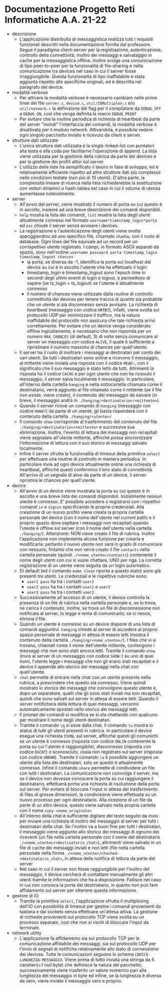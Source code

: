 # Documentazione Progetto Reti Informatiche A.A. 21-22

- descrizione
  - L'applicazione distribuita di messaggistica realizza tutti i requisiti funzionali descritti nella documentazione fornita dal professore. Segue il paradigma client-server per la registrazione, autenticazione, controllo della connettività, inoltro dei messaggi e salvataggio in cache per la messaggistica offline. Inoltre svolge una comunicazione di tipo peer-to-peer per la funzionalità di file-sharing e nella comunicazione tra devices nel caso in cui il server fosse irraggiungibile. Questa funzionalità di tipo inaffidabile è stata aggiunta rispetto alle specifiche originali, ed è descritta nel paragrafo del device.
- modalità verbose
  - Per attivare la modalità verbose è necessario cambiare nelle prime linee dei file `server.c`, `device.c`, `util/IOMultiplex.c` e/o `util/network.c` la definizione del flag per il compilatore da `DEBUG_OFF` a `DEBUG_ON`, così che venga definita la macro `DEBUG_PRINT`
  - Per evitare che la routine periodica di richiesta di heartbeat da parte del server "inondi" l'interfaccia dei comandi, la modalità verbose è disattivata per il modulo network. Attivandola, è possibile vedere ogni singolo pacchetto inviato e ricevuto da client e server.
- strutture dati utilizzate
  - L'unica struttura dati utilizzata è la single-linked-list con puntatori alla testa e alla coda per facilitarne l'operazione di append. La lista viene utilizzata per la gestione della rubrica da parte dei devices e per la gestione dei profili attivi sul server. 
  - L'utilizzo delle liste ha semplificato il lavoro in fase di sviluppo, ed è relativamente efficiente rispetto ad altre strutture dati più complesse nelle condizioni testate (non più di 10 utenti). D'altra parte, la complessità lineare di ricerca nella lista richiederebbe la sostituzione con vettori dinamici o hash-tables nel caso in cui il volume di utenza aumentasse notevolmente.
- server
  - All'avvio del server, viene mostrato il numero di porta su cui questo è in ascolto, insieme ad una breve descrizione dei comandi disponibili.
  - `help` mostra la lista dei comandi, `list` mostra la lista degli utenti attualmente connessi nel formato `username*timestamp_login*porta` ed `esc` chiude il server senza avvisare i devices
  - La registrazione e l'autenticazione degli utenti viene svolta appoggiandosi ad uno specifico file, chiamato `shadow`, con il ruolo di database. Ogni linea del file equivale ad un record per un corrispettivo utente registrato. I campi, in formato ASCII separati da spazio, sono nell'ordine `username passowrd porta timestamp_login timestamp_logout chances`
    - la porta, se diversa da -1, identifica la porta sul localhost del device su cui è in ascolto l'utente che ha effettuato il login
    - timestamp_login e timestamp_logout sono l'epoch time in secondi degli ultimi eventi di login e logout, e permettono di sapere (se ts_login > ts_logout) se l'utente è attualmente connesso
    - il numero di chances viene utilizzato dalla routine di controllo connettività dei devices per tenere traccia di quanto sia probabile che un utente si sia disconnesso senza avvisare. La richiesta di _heartbeat_ (messaggio con codice `HRTBT`), infatti, viene svolta sul protocollo UDP per minimizzare il traffico, ma la natura inaffidabile del protocollo non assicura che tale richiesta arrivi correttamente. Per evitare che un device venga considerato offline ingiustamente, è necessario che non risponda per un numero `MAX_CHANCES` (di default, 3) di volte senza comunicare al server un messaggio con codice `ALIVE`, il quale è sufficiente a ripristinare il numero massimo di chances per quell'utente.
  - Il server ha il ruolo di inoltrare i messaggi ai destinatari per conto dei vari utenti. Se tutti i destinatari sono online e ricevono il messaggio, al mittente viene inviata una risposta con il codice `READ:`, con il significato che il suo messaggio è stato letto da tutti. Altrimenti la risposta ha il codice `CACHE` e per ogni utente che non ha ricevuto il messaggio, il server salva localmente il messaggio. In particolare, all'interno della cartella `hanging` e nella sottocartella chiamata come il destinatario, verrà aggiunto al file chiamato come il mittente (se il file non esiste, viene creato), il contenuto del messaggio da salvare (in breve, il messaggio andrà in `./hanging/<destinatario>/<mittente>`).
  - Quando il server riceve un comando di `hanging` (messaggio con codice `HANG?`) da parte di un utente, gli basta rispondere con il contenuto della cartella `./hanging/<utente>/`
  - Il comando `show` corrisponde al trasferimento del contenuto del file `./hanging/<destinatario>/<mittente>` e successiva sua eliminazione. Inoltre, l'evento di lettura dei messaggi non recapitati viene segnalato all'utente mittente, affinché possa sincronizzare l'informazione di lettura con il suo storico di messaggi salvato localmente.
  - Infine il server sfrutta la funzionalità di timeout della primitiva `select` per effettuare una routine di controllo in maniera periodica. In particolare invia ad ogni device attualmente online una richiesta di heartbeat, affinché questi confermino il loro stato di connettività. All'arrivo di un segnale di alive da parte di un device, il server ripristina le chances per quell'utente.
- device
  - All'avvio di un device viene mostrata la porta su cui questo è in ascolto e una breve lista dei comandi disponibili. Inizialmente nessun utente è connesso. E' possibile accedere o registrarsi con i rispettivi comandi `in` e `signin` specificando le proprie credenziali. Alla creazione di un nuovo profilo viene creata la propria cartella personale del device (con il nome dell'utente nel current path) e il proprio spazio dove ospitare i messaggi non recapitati quando l'utente è offline sul server (con il nome dell'utente nella cartella `./hanging/`). Attenzione: NON viene creato il file di rubrica. Inoltre l'applicazione non implementa alcuna funzione per crearla e modificarla: pertanto il nuovo utente non sarà in grado di comunicare con nessuno, fintanto che non verrà creato il file `contacts` nella cartella personale (quindi `./<nome_utente>/contacts`) contenente il nome degli utenti con cui si vuole chattare, UNO per riga. La corretta registrazione di un utente viene seguita da un login automatico. 
  - Di default (ed il comando `make clean` riporta a questo stato) sono già presenti tre utenti. Le credenziali e le rispettive rubriche sono: 
    - `user1 pass` ha tra i contatti `user2`
    - `user2 pass` ha tra i contatti `user1` e `user3`
    - `user3 pass` ha tra i contatti `user2`
  - Successivamente all'accesso di un utente, il device controlla la presenza di un file di rubrica nella cartella personale e, se lo trova, ne carica il contenuto. Inoltre, se trova un file di disconnessione non notificata al server, lo legge e tenta di comunicarlo; se ci riesce, elimina il file.
  - Quando un utente è connesso su un device dispone di una lista di comandi aggiuntivi. `hanging` chiede al server di accedere al proprio spazio personale di messaggi in attesa di essere letti (mostra il contenuto della cartella `./hanging/<nome_utente>/`). I files che vi si trovano, chiamati come il nome dell'utente mittente, contengono i messaggi che non sono stati ancora letti. Tramite il comando `show` (invio al server di un messaggio con codice `SHOW:`) su uno di quei nomi, l'utente legge i messaggi che non gli erano stati recapitati e il device li appende allo storico dei messaggi nella chat con quell'utente.
  - `chat` permette di entrare nella chat con un utente presente nella rubrica, a prescindere che questo sia connesso. Viene quindi mostrato lo storico dei messaggi che coinvolgono questo utente e, dopo un separatore, quelli che gli sono stati inviati ma non recapitati, quindi che sono salvati sul server in attesa di essere letti. Quando il server notificherà della lettura di quei messaggi, verranno automaticamente spostati nello storico dei messaggi letti. 
  - Il prompt dei comandi si modifica se si sta chattando con qualcuno per mostrare il nome degli utenti destinatari.
  - Tramite il comando `\q` si esce dalla chat. Il comando `\u` mostra lo status di tutti gli utenti presenti in rubrica. In particolare il device esegue una richiesta `ISONL` sul server, affinché questi gli comunichi se un utente è connesso (risposta con codice `ONLIN` contenente la porta su cui l'utente è raggiungibile), disconnesso (risposta con codice `DSCNT`) o sconosciuto, ossia non registrato sul server (risposta con codice `UNKWN`). Tramite il comando `\a` è possibile aggiungere un utente alla lista dei destinatari, solo se questo è attualmente connesso. Infine il comando `share` permette di condividere un file con tutti i destinatari. La comunicazione non coinvolge il server, ma se il device non dovesse conoscere la porta su cui raggiungere il destinatario, effettuerà prima una richiesta di risoluzione della porta sul server. Per evitare di bloccare l'input in attesa del trasferimento di files di grosse dimensioni, la condivisione viene effettuata su un nuovo processo per ogni destinatario. Alla ricezione di un file da parte di un altro device, questo viene salvato nella propria cartella con il nome `copy-<nome_originale>`
  - All'interno della chat è sufficiente digitare del testo seguito da invio per inviare una richiesta di inoltro del messaggio al server per tutti i destinatari della chat. Se l'inoltro va a buon fine per tutti i destinatari, il messaggio viene aggiunto allo storico dei messaggi di ognuno dei riceventi (un file nella cartella personale con il nome del destinatario `./<nome_utente>/<destinatario_chat>`), altrimenti viene salvato in un file di cache dei messaggi inviati e non letti (file nella cartella personale nella forma `./<nome_utente>/chached-<destinatario_chat>`, in attesa della notifica di lettura da parte del server
  - Nel caso in cui il server non fosse raggiungibile per l'inoltro del messaggio, il device cercherà di contattare manualmente gli altri utenti tramite le informazioni che ha a disposizione. Fallisce nel caso in cui non conosca la porta del destinatario, in quanto non può fare affidamento sul server per ottenere questa informazione.
- gestore di IO
  - Tramite la primitiva `select`, l'applicazione sfrutta il multiplexing dell'IO con possibilità di timeout per gestire i comandi provenienti da tastiera e dai sockets senza effettuare un'attesa attiva. La gestione di richieste provenienti sul protocollo TCP viene svolta su un processo separato, così che non si rischi di bloccare l'input da terminale.
- network utility
  - L'applicazione fa affidamento sia sul protocollo TCP per la comunicazione affidabile dei messaggi, sia sul protocollo UDP per l'invio di segnali di notifiche relativamente allo stato di connessione dei devices. Tutte le comunicazioni seguono lo schema `CODICE-LUNGHEZZA-MESSAGGIO`. Viene prima di tutto inviata una stringa da 5 caratteri(+1 null byte) che definisce la natura del pacchetto, successivamente viene trasferito un valore numerico pari alla lunghezza del messaggio in byte ed infine, se la lunghezza è diversa da zero, viene inviato il messaggio vero e proprio.